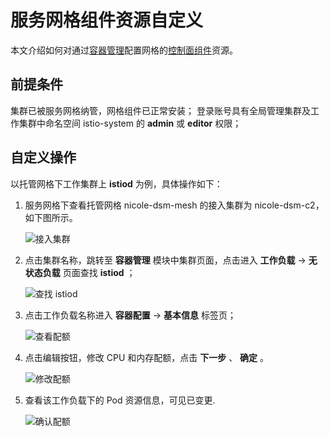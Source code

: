 # 服务网格组件资源自定义

本文介绍如何对通过[容器管理](../../../kpanda/user-guide/workloads/create-deployment.md)配置网格的[控制面组件](../../intro/comp-archi-ui/cp-component.md)资源。

## 前提条件

集群已被服务网格纳管，网格组件已正常安装；
登录账号具有全局管理集群及工作集群中命名空间 istio-system 的 __admin__ 或 __editor__ 权限；

## 自定义操作

以托管网格下工作集群上 __istiod__ 为例，具体操作如下：

1. 服务网格下查看托管网格 nicole-dsm-mesh 的接入集群为 nicole-dsm-c2，如下图所示。

    ![接入集群](https://docs.daocloud.io/daocloud-docs-images/docs/mspider/user-guide/mesh-config/images/meshrcfg01.png)

2. 点击集群名称，跳转至 __容器管理__ 模块中集群页面，点击进入 __工作负载__ -> __无状态负载__ 页面查找 __istiod__ ；

    ![查找 istiod](https://docs.daocloud.io/daocloud-docs-images/docs/mspider/user-guide/mesh-config/images/meshrcfg02.png)

3. 点击工作负载名称进入 __容器配置__ -> __基本信息__ 标签页；

    ![查看配额](https://docs.daocloud.io/daocloud-docs-images/docs/mspider/user-guide/mesh-config/images/meshrcfg03.png)

4. 点击编辑按钮，修改 CPU 和内存配额，点击 __下一步__ 、 __确定__ 。

    ![修改配额](https://docs.daocloud.io/daocloud-docs-images/docs/mspider/user-guide/mesh-config/images/meshrcfg04.png)

5. 查看该工作负载下的 Pod 资源信息，可见已变更.

    ![确认配额](https://docs.daocloud.io/daocloud-docs-images/docs/mspider/user-guide/mesh-config/images/meshrcfg05.png)


